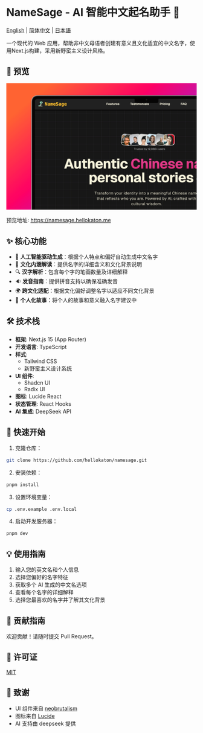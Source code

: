 # NameSage - AI 智能中文起名助手 🎯

[English](README.md) | [简体中文](README_zh.md) | [日本語](README_ja.md)

一个现代的 Web 应用，帮助非中文母语者创建有意义且文化适宜的中文名字，使用Next.js构建，采用新野蛮主义设计风格。

## 📸 预览

![snipate_1.png](screenshots/snipate_1.png)

预览地址: https://namesage.hellokaton.me

## ✨ 核心功能

- 🤖 **人工智能驱动生成**：根据个人特点和偏好自动生成中文名字
- 🎯 **文化内涵解读**：提供名字的详细含义和文化背景说明
- 🔍 **汉字解析**：包含每个字的笔画数量及详细解释
- 🔉 **发音指南**：提供拼音支持以确保准确发音
- 🌍 **跨文化适配**：根据文化偏好调整名字以适应不同文化背景
- 📖 **个人化故事**：将个人的故事和意义融入名字建议中

## 🛠️ 技术栈

- **框架**: Next.js 15 (App Router)
- **开发语言**: TypeScript
- **样式**:
  - Tailwind CSS
  - 新野蛮主义设计系统
- **UI 组件**:
  - Shadcn UI
  - Radix UI
- **图标**: Lucide React
- **状态管理**: React Hooks
- **AI 集成**: DeepSeek API

## 🚀 快速开始

1. 克隆仓库：

```bash
git clone https://github.com/hellokaton/namesage.git
```

2. 安装依赖：

```bash
pnpm install
```

3. 设置环境变量：

```bash
cp .env.example .env.local
```

4. 启动开发服务器：

```bash
pnpm dev
```

## 💡 使用指南

1. 输入您的英文名和个人信息
2. 选择您偏好的名字特征
3. 获取多个 AI 生成的中文名选项
4. 查看每个名字的详细解释
5. 选择您最喜欢的名字并了解其文化背景

## 🤝 贡献指南

欢迎贡献！请随时提交 Pull Request。

## 📝 许可证

[MIT](LICENSE)

## 🙏 致谢

- UI 组件来自 [neobrutalism](https://www.neobrutalism.dev)
- 图标来自 [Lucide](https://lucide.dev)
- AI 支持由 deepseek 提供
